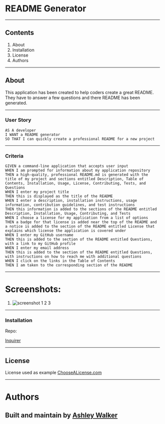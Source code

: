 # README Generator

---
## Contents
1. About
2. Installation
3. License
4. Authors


---
## About
This application has been created to help coders create a great README. They have to answer a few questions and there README has been generated. 

---
### User Story
```
AS A developer
I WANT a README generator
SO THAT I can quickly create a professional README for a new project
```

---
### Criteria
```
GIVEN a command-line application that accepts user input
WHEN I am prompted for information about my application repository
THEN a high-quality, professional README.md is generated with the title of my project and sections entitled Description, Table of Contents, Installation, Usage, License, Contributing, Tests, and Questions
WHEN I enter my project title
THEN this is displayed as the title of the README
WHEN I enter a description, installation instructions, usage information, contribution guidelines, and test instructions
THEN this information is added to the sections of the README entitled Description, Installation, Usage, Contributing, and Tests
WHEN I choose a license for my application from a list of options
THEN a badge for that license is added near the top of the README and a notice is added to the section of the README entitled License that explains which license the application is covered under
WHEN I enter my GitHub username
THEN this is added to the section of the README entitled Questions, with a link to my GitHub profile
WHEN I enter my email address
THEN this is added to the section of the README entitled Questions, with instructions on how to reach me with additional questions
WHEN I click on the links in the Table of Contents
THEN I am taken to the corresponding section of the README
```
---
# Screenshots:

1. ![screenshot 1](image/readme-generator-1.png)
2
3

---

### Installation
Repo:

[Inquirer](https://www.npmjs.com/package/inquirer#installation)


---

## License

License used as example [ChooseALicense.com](https://choosealicense.com/no-permission/#for-users)

----
# Authors

Built and maintain by [Ashley Walker](https://github.com/lawalker4)
---
